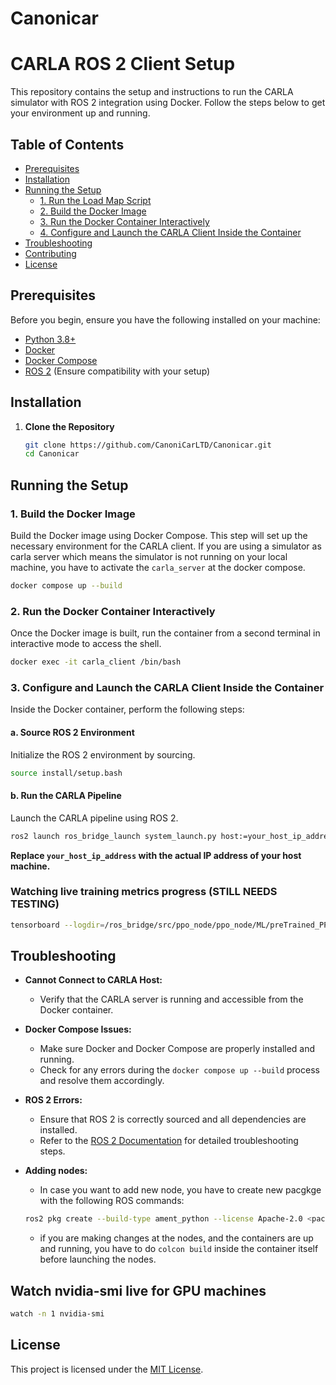# Canonicar

# CARLA ROS 2 Client Setup

This repository contains the setup and instructions to run the CARLA simulator with ROS 2 integration using Docker. Follow the steps below to get your environment up and running.

## Table of Contents

- [Prerequisites](#prerequisites)
- [Installation](#installation)
- [Running the Setup](#running-the-setup)
  - [1. Run the Load Map Script](#1-run-the-load-map-script)
  - [2. Build the Docker Image](#2-build-the-docker-image)
  - [3. Run the Docker Container Interactively](#3-run-the-docker-container-interactively)
  - [4. Configure and Launch the CARLA Client Inside the Container](#4-configure-and-launch-the-carla-client-inside-the-container)
- [Troubleshooting](#troubleshooting)
- [Contributing](#contributing)
- [License](#license)

## Prerequisites

Before you begin, ensure you have the following installed on your machine:

- [Python 3.8+](https://www.python.org/downloads/)
- [Docker](https://www.docker.com/get-started)
- [Docker Compose](https://docs.docker.com/compose/install/)
- [ROS 2](https://docs.ros.org/en/foxy/Installation.html) (Ensure compatibility with your setup)

## Installation

1. **Clone the Repository**

   ```bash
   git clone https://github.com/CanoniCarLTD/Canonicar.git
   cd Canonicar
   ```



## Running the Setup

### 1. Build the Docker Image

Build the Docker image using Docker Compose. This step will set up the necessary environment for the CARLA client.
If you are using a simulator as carla server which means the simulator is not running on your local machine, you have to activate the `carla_server` at the docker compose.

```bash
docker compose up --build
```

### 2. Run the Docker Container Interactively

Once the Docker image is built, run the container from a second terminal in interactive mode to access the shell.

```bash
docker exec -it carla_client /bin/bash
```

### 3. Configure and Launch the CARLA Client Inside the Container

Inside the Docker container, perform the following steps:

#### a. Source ROS 2 Environment

Initialize the ROS 2 environment by sourcing.

```bash
source install/setup.bash
```

#### b. Run the CARLA Pipeline

Launch the CARLA pipeline using ROS 2.

```bash
ros2 launch ros_bridge_launch system_launch.py host:=your_host_ip_addres
```
**Replace `your_host_ip_address` with the actual IP address of your host machine.**


### Watching live training metrics progress (STILL NEEDS TESTING)

```bash
tensorboard --logdir=/ros_bridge/src/ppo_node/ppo_node/ML/preTrained_PPO_models --bind_all
```

## Troubleshooting

- **Cannot Connect to CARLA Host:**
  - Verify that the CARLA server is running and accessible from the Docker container.

- **Docker Compose Issues:**
  - Make sure Docker and Docker Compose are properly installed and running.
  - Check for any errors during the `docker compose up --build` process and resolve them accordingly.

- **ROS 2 Errors:**
  - Ensure that ROS 2 is correctly sourced and all dependencies are installed.
  - Refer to the [ROS 2 Documentation](https://docs.ros.org/en/foxy/index.html) for detailed troubleshooting steps.

- **Adding nodes:**
  - In case you want to add new node, you have to create new pacgkge with the following ROS commands:
  ```bash
  ros2 pkg create --build-type ament_python --license Apache-2.0 <package_name>
  ```
  - if you are making changes at the nodes, and the containers are up and running, you have to do `colcon build` inside the container itself before launching the nodes.

## Watch nvidia-smi live for GPU machines

```bash
watch -n 1 nvidia-smi
```

## License

This project is licensed under the [MIT License](LICENSE).
